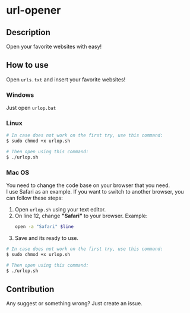# url-opener

## Description
Open your favorite websites with easy!

## How to use
Open `urls.txt` and insert your favorite websites!

### Windows
Just open `urlop.bat`

### Linux
```bash
# In case does not work on the first try, use this command:
$ sudo chmod +x urlop.sh

# Then open using this command:
$ ./urlop.sh
```

### Mac OS
You need to change the code base on your browser that you need. </br>
I use Safari as an example. If you want to switch to another browser, you can follow these steps:

1. Open `urlop.sh` using your text editor.
2. On line 12, change **"Safari"** to your browser. Example:
    ```bash
    open -a "Safari" $line
    ```
3. Save and its ready to use.


```bash
# In case does not work on the first try, use this command:
$ sudo chmod +x urlop.sh

# Then open using this command:
$ ./urlop.sh
```

## Contribution
Any suggest or something wrong? Just create an issue.
